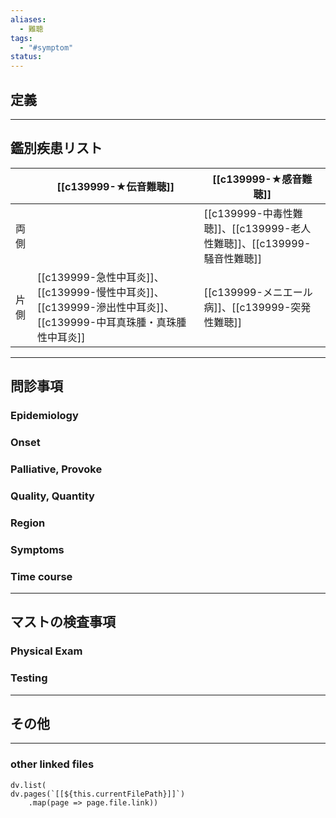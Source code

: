 ```yaml
---
aliases:
  - 難聴
tags:
  - "#symptom"
status:
---
```

## 定義
---
## 鑑別疾患リスト

|     | [[c139999-★伝音難聴]]                                                                | [[c139999-★感音難聴]]                                     |
| --- | -------------------------------------------------------------------------------- | ----------------------------------------------------- |
| 両側  |                                                                                  | [[c139999-中毒性難聴]]、[[c139999-老人性難聴]]、[[c139999-騒音性難聴]] |
| 片側  | [[c139999-急性中耳炎]]、[[c139999-慢性中耳炎]]、[[c139999-滲出性中耳炎]]、[[c139999-中耳真珠腫・真珠腫性中耳炎]] | [[c139999-メニエール病]]、[[c139999-突発性難聴]]                  |

---
## 問診事項
### Epidemiology
### Onset
### Palliative, Provoke
### Quality, Quantity
### Region
### Symptoms
### Time course
---
## マストの検査事項
### Physical Exam
### Testing
---
## その他
---
### other linked files
```dataviewjs
dv.list(
dv.pages(`[[${this.currentFilePath}]]`)
	.map(page => page.file.link))
```
